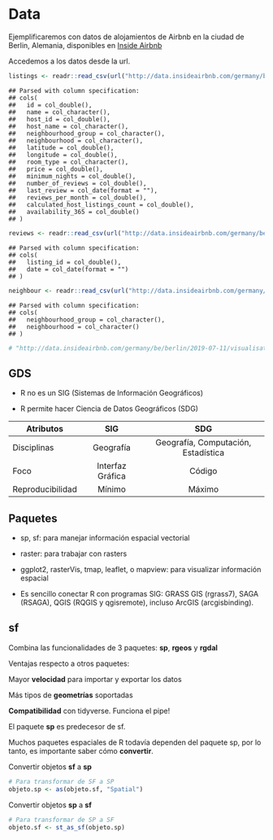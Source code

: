 # Data

Ejemplificaremos con datos de alojamientos de Airbnb en la ciudad de Berlin, Alemania, disponibles en [Inside Airbnb](http://data.insideairbnb.com/germany/be/berlin/2019-07-11/data/listings.csv.gz)

Accedemos a los datos desde la url. 


```r
listings <- readr::read_csv(url("http://data.insideairbnb.com/germany/be/berlin/2019-07-11/visualisations/listings.csv"))
```

```
## Parsed with column specification:
## cols(
##   id = col_double(),
##   name = col_character(),
##   host_id = col_double(),
##   host_name = col_character(),
##   neighbourhood_group = col_character(),
##   neighbourhood = col_character(),
##   latitude = col_double(),
##   longitude = col_double(),
##   room_type = col_character(),
##   price = col_double(),
##   minimum_nights = col_double(),
##   number_of_reviews = col_double(),
##   last_review = col_date(format = ""),
##   reviews_per_month = col_double(),
##   calculated_host_listings_count = col_double(),
##   availability_365 = col_double()
## )
```

```r
reviews <- readr::read_csv(url("http://data.insideairbnb.com/germany/be/berlin/2019-07-11/visualisations/reviews.csv"))
```

```
## Parsed with column specification:
## cols(
##   listing_id = col_double(),
##   date = col_date(format = "")
## )
```

```r
neighbour <- readr::read_csv(url("http://data.insideairbnb.com/germany/be/berlin/2019-07-11/visualisations/neighbourhoods.csv"))
```

```
## Parsed with column specification:
## cols(
##   neighbourhood_group = col_character(),
##   neighbourhood = col_character()
## )
```

```r
# "http://data.insideairbnb.com/germany/be/berlin/2019-07-11/visualisations/neighbourhoods.geojson"
```

## GDS

- R no es un SIG (Sistemas de Información Geográficos)

- R permite hacer Ciencia de Datos Geográficos (SDG)

| Atributos     | SIG | SDG |
|---------------|:-------------:|:-------------:|
|Disciplinas | Geografía | Geografía, Computación, Estadística|
| Foco | Interfaz Gráfica | Código |
| Reproducibilidad | Mínimo | Máximo |


## Paquetes

- sp, sf: para manejar información espacial vectorial
- raster: para trabajar con rasters

- ggplot2, rasterVis, tmap, leaflet, o mapview: para visualizar información espacial

- Es sencillo conectar R con programas SIG: GRASS GIS (rgrass7), SAGA (RSAGA), QGIS (RQGIS y qgisremote), incluso ArcGIS (arcgisbinding).

## sf 

Combina las funcionalidades de 3 paquetes: **sp**, **rgeos** y **rgdal**

Ventajas respecto a otros paquetes: 

Mayor **velocidad** para importar y exportar los datos

Más tipos de **geometrías** soportadas

**Compatibilidad** con tidyverse. Funciona el pipe!

El paquete **sp** es predecesor de sf.

Muchos paquetes espaciales de R todavía dependen del paquete sp, por lo tanto, es importante saber cómo **convertir**.

Convertir objetos  **sf** a **sp**


```r
# Para transformar de SF a SP
objeto.sp <- as(objeto.sf, "Spatial")
```

Convertir objetos  **sp** a **sf**


```r
# Para transformar de SP a SF
objeto.sf <- st_as_sf(objeto.sp)
```



<!-- --- -->
<!-- # st_read() -->

<!-- - Los objetos sf tienen una clase que combina **'data.frame'** y **'sf'**  -->
<!-- <br><br> -->
<!-- -- -->

<!-- - Los objetos sf también tienen una columna especial que contiene los datos de geometría, usualmente llamado 'geom' o **'geometry'**. -->
<!-- <br><br> -->
<!-- -- -->

<!-- - Las funciones del paquete **dplyr** se pueden aplicar. Para saber la totalidad de funciones que son aplicables a un objeto de **clase 'sf'** consultar **methods()**. -->
<!-- <br><br> -->
<!-- -- -->

<!-- - Para la unión de objetos espaciales se usa **st_join(x, y)**. El método de join utilizado es siempre left join, manteniendo los registros del primer atributo. -->

<!-- --- -->
<!-- # Importar shapes -->

<!-- ```{r } -->
<!-- # cargo paquete -->
<!-- library(sf) -->

<!-- # importo shapes -->
<!-- barrios = st_read("shapes/GISPORTAL_GISOWNER01_BERLIN_BEZIRKE_BOROUGHS01.shp",stringsAsFactors = FALSE) -->

<!-- # consulto clase -->
<!-- class(barrios) -->

<!-- ``` -->
<!-- ```{r eval=FALSE} -->
<!-- # consulto métodos -->
<!-- methods(class = "sf")  -->
<!-- ``` -->


<!-- --- -->
<!-- # Mapa de coropletas -->

<!-- - [Buenas prácticas](https://blog.datawrapper.de/choroplethmaps/)  -->
<!-- <br><br> -->
<!-- -- -->

<!-- - Es un **mapa temático** en el que las regiones se colorean de un motivo que muestra una **medida estadística**. -->
<!-- <br><br> -->
<!-- -- -->

<!-- ```{r} -->
<!-- # cargo datos -->
<!-- load("berlin.Rdata") -->
<!-- ``` -->

<!-- --- -->
<!-- # Encoding -->

<!-- ```{r } -->
<!-- library(stringi) -->
<!-- ``` -->
<!-- ```{r eval=FALSE} -->
<!-- # con qué encoding vienen los datos?  -->
<!-- stri_enc_mark(barrios$BezName) -->
<!-- ``` -->
<!-- ```{r } -->
<!-- library(dplyr) -->
<!-- # defino que los lea como 'ISO-8859-1' y pase a 'UTF-8' -->
<!-- barrios <- barrios %>%  -->
<!--            mutate(BezName = stri_conv(BezName, from = 'ISO-8859-1', to = 'UTF-8', to_raw = FALSE)) -->
<!-- head(barrios$BezName,12) -->
<!-- ``` -->

<!-- --- -->
<!-- # Expresiones regulares -->

<!-- ```{r} -->
<!-- # los barrios están escritos igual? -->
<!-- table(unique(berlin$neighbourhood_group) %in% barrios$BezName) -->

<!-- # busco la expresión y reemplazo -->
<!-- library(stringr) -->
<!-- large <- barrios$BezName -->
<!-- small <- berlin$neighbourhood_group -->

<!-- berlin <- berlin %>% mutate(neighbourhood_group = stri_replace(str = small,regex = small, replacement = large , mode="all")) -->

<!-- # chequeo -->
<!-- table(unique(berlin$neighbourhood_group) %in% barrios$BezName) -->
<!-- ``` -->

<!-- --- -->
<!-- # ggplot2 -->
<!-- ```{r} -->
<!-- # cuento la cantidad de alojamientos por barrios -->
<!-- bn <- berlin %>% -->
<!--   group_by(neighbourhood_group) %>%  -->
<!--   summarise(median_price = median(price)) -->

<!-- # uno berlin con el objeto espacial barrios -->
<!-- bn <- left_join(bn, barrios, by = c("neighbourhood_group"="BezName")) -->

<!-- # calculo centroides de los polígonos -->
<!-- latlong_mean <-  barrios %>% st_centroid(geometry) -->

<!-- # convierto la geometría en 2 vectores -->
<!-- latlong_mean <- st_coordinates(latlong_mean$geometry) -->
<!-- latlong_mean <- tibble(latlong_mean[,1], latlong_mean[,2]) -->
<!-- names(latlong_mean) <- c('lat', 'lon') -->
<!-- bn <- bind_cols(bn, latlong_mean)  -->

<!-- library(ggplot2) -->
<!-- mapa<- ggplot(bn) + -->
<!--        geom_sf(aes(fill = median_price)) + -->
<!--        geom_text(aes(x = lat, y = lon, label = neighbourhood_group),  size = 3, hjust = 0.5)+ -->
<!--       scale_fill_viridis_c("# Alojamientos", option = "D") + -->
<!--       ggtitle("Alojamientos Airbnb por barrios de Berlin") + -->
<!--       theme_void()  -->
<!-- ``` -->
<!-- --- -->
<!-- # ggplot2 -->

<!-- ```{r echo=FALSE} -->
<!-- mapa -->
<!-- ``` -->


<!-- --- -->
<!-- # leaflet -->

<!-- - El paquete leaflet es una extensión java script para R que permite hacer mapas interactivos. -->
<!-- <br><br> -->
<!-- -- -->

<!-- - [Tutorial](https://rstudio.github.io/leaflet/) para comenzar. -->
<!-- <br><br> -->
<!-- -- -->


<!-- --- -->
<!-- # leaflet() -->

<!-- | Función      | Descripción | -->
<!-- |---------------|:-------------:| -->
<!-- | leaflet()    |crea el objeto leaflet  |    -->
<!-- | addTiles() |  define el mapa de base, por defecto utiliza OpenStreetMap. [Opciones](http://leaflet-extras.github.io/leaflet-providers/preview/) | -->
<!-- | setView() | define por centroide y zoom | -->
<!-- | addMarkers() | marcadores a partir de una capa espacial o de pares de coordenadas.| -->

<!-- El orden de los comandos es importante.  -->

<!-- --- -->
<!-- # leaflet -->

<!-- ```{r eval=FALSE} -->
<!-- library(leaflet) -->

<!-- mapa <- leaflet() %>% -->
<!--         addTiles() %>%  -->
<!--         addMarkers(lng = -56.159158, lat = -34.888494,  -->
<!--                    popup ="UCU") -->
<!-- mapa -->
<!-- ``` -->


<!-- --- -->
<!-- # Mapa -->

<!-- ```{r echo=FALSE} -->
<!-- library(leaflet) -->

<!-- mapa <- leaflet() %>% -->
<!--         addTiles() %>%  -->
<!--         addMarkers(lng = -56.159158, lat = -34.888494,  -->
<!--                    popup ="UCU") -->
<!-- mapa -->
<!-- ``` -->

<!-- --- -->
<!-- # Alojamientos Berlin -->

<!-- ```{r eval=FALSE} -->
<!-- # Alojamientos caros de Airbnb en Berlin -->
<!-- top <- filter(berlin, price > 500 & !is.na(review_scores_rating)) -->

<!-- # de sf a sp -->
<!-- barrios.sp <- as(barrios, "Spatial") -->

<!-- barrios.sp@data <- merge(barrios.sp@data, top, by.x ="BezName" , by.y="neighbourhood_group") -->

<!-- library(leaflet) -->
<!-- airbnb = makeIcon("/home/calcita/MEGA/R/JOBS/UCU/Clases/programming-in-r/Slides/img/airbnb.png","/home/calcita/MEGA/R/JOBS/UCU/Clases/programming-in-r/Slides/img/airbnb@2x.png", 18, -->
<!--            18)  -->

<!-- mapa <- leaflet(data = barrios.sp) %>% -->
<!--         #setView() -->
<!--         addTiles() %>% -->
<!--         addMarkers(lng = ~longitude, lat = ~latitude, icon = airbnb)   -->
<!--         #addCircles()  -->
<!--         #addLegend() -->
<!-- mapa      -->
<!-- ``` -->

<!-- --- -->
<!-- # Alojamientos Berlin -->

<!-- ```{r echo=FALSE} -->
<!-- # Alojamientos caros de Airbnb en Berlin -->
<!-- top <- filter(berlin, price > 500 & !is.na(review_scores_rating)) -->

<!-- # de sf a sp -->
<!-- barrios.sp <- as(barrios, "Spatial") -->

<!-- barrios.sp@data <- merge(barrios.sp@data, top, by.x ="BezName" , by.y="neighbourhood_group") -->

<!-- library(leaflet) -->
<!-- airbnb = makeIcon("/home/calcita/MEGA/R/JOBS/UCU/Clases/programming-in-r/Slides/img/airbnb.png","/home/calcita/MEGA/R/JOBS/UCU/Clases/programming-in-r/Slides/img/airbnb@2x.png", 18, -->
<!--            18)  -->

<!-- mapa <- leaflet(data = barrios.sp) %>% -->
<!--         #setView() -->
<!--         addTiles() %>% -->
<!--         addMarkers(lng = ~longitude, lat = ~latitude, icon = airbnb)   -->
<!--         #addCircles()  -->
<!--         #addLegend() -->
<!-- mapa     -->
<!-- ``` -->


